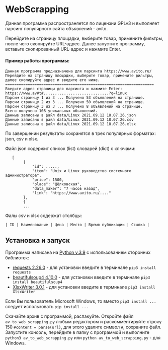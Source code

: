 # WebScrapping
Данная программа распространяется по лицензии GPLv3 и выполняет парсинг популярного сайта объявлений - avito. 

Перейдите на страницу площадки, выберите товар, примените фильтры, после чего скопируйте URL-адрес. Далее запустите программу, вставьте скопированный URL-адрес и нажмите Enter.


#### Пример работы программы:
    
    Данная программа предназначена для парсинга https://www.avito.ru/
    Перейдите на страницу площадки, выберите товар, примените фильтры,
    далее скопируйте адрес и введите его ниже.
    ==================================================================
    Введите адрес страницы для парсинга и нажмите Enter:
    https://www.av#t#.............................?q=linux
    Парсим страницу 1 из 3 ... Получено 53 объявлений на странице.
    Парсим страницу 2 из 3 ... Получено 50 объявлений на странице.
    Парсим страницу 3 из 3 ... Получено 8 объявлений на странице.
    Всего получено 108 уникальных объявлений.
    Данные записаны в файл data/Linux 2021.09.12 18.07.26.json
    Данные записаны в файл data/Linux 2021.09.12 18.07.26.csv
    Данные записаны в файл data/Linux 2021.09.12 18.07.26.xlsx


По завершении результаты сохранятся в трех популярных форматах: json, csv и xlsx.

Файл json содержит список (list) словарей (dict) с ключами:

       [
            {
                "id": .....,
                "item": "Unix и Linux руководство системного администратора",
                "price": 1500,
                "place": "Щёлковская",
                "data_maker": "7 часов назад",
                "link": "https://www.avito.ru/...."
            },
            {
            ...

Фалы csv и xlsx содержат столбцы:

  ` | ID | Наименование | Цена | Место | Время публикации | Ссылка | `

## Установка и запуск

Программа написана на [Python v.3.9](https://www.python.org) с использованием сторонних библиотек:
* [requests 2.26.0](https://pypi.org/project/requests/) - для установки введите в терминале `pip3 install requests`
* [beautifulsoup4 4.10.0](https://pypi.org/project/beautifulsoup4/) - для установки введите в терминале `pip3 install beautifulsoup4`
* [XlsxWriter 3.0.1](https://pypi.org/project/XlsxWriter/) - для установки введите в терминале `pip3 install XlsxWriter`

Если Вы пользователь Microsoft Windows, то вместо `pip3 install ...` следует использовать  `pip install ...`

Скачайте архив с программой, распакуйте. Откройте файл `av_to_web_scrapping.py` любым редактором и раскомментируйте строку 150 `#content = parse(url)`, для этого удалите символ `#`, сохраните файл. 
Запустите консоль, перейдите в папку с программой и выполните `python3 av_to_web_scrapping.py` или  `python av_to_web_scrapping.py` - для Windows.


